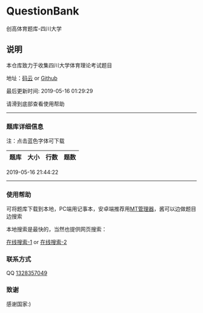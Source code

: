 # QuestionBank

创高体育题库-四川大学

## 说明

本仓库致力于收集四川大学体育理论考试题目  

地址：[码云](https://gitee.com/cherry-l/QuestionBank "码云") or [Github](https://github.com/s8cm/QuestionBank "Github")

最后更新时间: 2019-05-16 01:29:29  

请滑到底部查看使用帮助

* * *

### 题库详细信息

注：点击蓝色字体可下载  

题库 | 大小 | 行数 | 题数
-|-|-|-
2019-05-16 21:44:22  


* * *

### 使用帮助

可将题库下载到本地，PC端用记事本，安卓端推荐用[MT管理器](https://www.coolapk.com/apk/bin.mt.plus "With a Title")，酱可以边做题目边搜索  

本地搜索是最快的，当然也提供网页搜索：

[在线搜索-1](http://i.s8cm.cn/ "i.") or [在线搜索-2](http://im.s8cm.cn/ "im.")

### 联系方式

QQ [1328357049](http://wpa.qq.com/msgrd?v=3&uin=1328357049&site=qq&menu=yes "QQ")  

### 致谢

感谢国家:)

